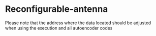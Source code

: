 # Reconfigurable-antenna
Please note that the address where the data located should be adjusted when using the execution and all autoencoder codes

